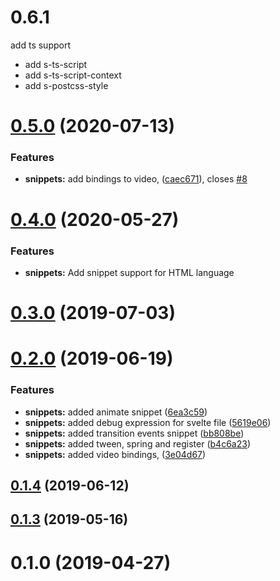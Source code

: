 # 0.6.1
add ts support
- add s-ts-script
- add s-ts-script-context
- add s-postcss-style


# [0.5.0](https://github.com/fivethree-team/vscode-svelte-snippets/compare/v0.4.0...v0.5.0) (2020-07-13)


### Features

* **snippets:** add bindings to video, ([caec671](https://github.com/fivethree-team/vscode-svelte-snippets/commit/caec671ddae232415d1770a27679bb6d115e4629)), closes [#8](https://github.com/fivethree-team/vscode-svelte-snippets/issues/8)



# [0.4.0](https://github.com/fivethree-team/vscode-svelte-snippets/compare/v0.3.0...v0.4.0) (2020-05-27)

### Features

* **snippets:** Add snippet support for HTML language


<a name="0.3.0"></a>
# [0.3.0](https://github.com/fivethree-team/vscode-svelte-snippets/compare/v0.2.0...v0.3.0) (2019-07-03)



<a name="0.2.0"></a>
# [0.2.0](https://github.com/fivethree-team/vscode-svelte-snippets/compare/v0.1.3...v0.2.0) (2019-06-19)


### Features

* **snippets:** added animate snippet ([6ea3c59](https://github.com/fivethree-team/vscode-svelte-snippets/commit/6ea3c59))
* **snippets:** added debug expression for svelte file ([5619e06](https://github.com/fivethree-team/vscode-svelte-snippets/commit/5619e06))
* **snippets:** added transition events snippet ([bb808be](https://github.com/fivethree-team/vscode-svelte-snippets/commit/bb808be))
* **snippets:** added tween, spring and register ([b4c6a23](https://github.com/fivethree-team/vscode-svelte-snippets/commit/b4c6a23))
* **snippets:** added video bindings, ([3e04d67](https://github.com/fivethree-team/vscode-svelte-snippets/commit/3e04d67))



## [0.1.4](https://github.com/fivethree-team/vscode-svelte-snippets/compare/v0.1.3...v0.1.4) (2019-06-12)



<a name="0.1.3"></a>
## [0.1.3](https://github.com/fivethree-team/vscode-svelte-snippets/compare/v0.1.2...v0.1.3) (2019-05-16)



<a name="0.1.0"></a>
# 0.1.0 (2019-04-27)



